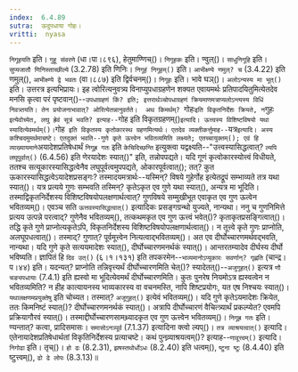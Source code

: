 ```yaml
---
index:  6.4.89
sutra:  ऊदुपधाया गोहः।
vritti:  nyasa
---
```


`निगूहयति` इति। `गुहू संवरणे` (धा।पा।८९६), हेतुमाण्णिच्()। `निगूहकः` इति। ण्वुल्()। `साधुनिगूहि` इति। `सुप्यजातौ णिनिस्ताच्छील्ये` (3.2.78) इति णिनिः। `निगूहं निगूहम्()` इति। `आभीक्ष्ण्ये णमुल्? च` (3.4.22) इति णमुल्(), `आभीक्ष्ण्ये द्वे भवतः` (वा।८८७) इति द्विर्वचनम्()। `निगूहः` इति। भावे घञ्()। `अलोऽन्यस्य मा भूत्()` इति। उत्तरत्र इत्यभिप्रायः। इह त्वोरित्यनुवत्र्य विनाप्युपधाग्रहणेन शक्यत एवायमर्थः प्रतिपादयितुमित्येतदेव मनसि कृत्वा परं पृष्टवान्()--`उपधाग्रहणं किं? इति; इत्तरार्थञ्चोपधाग्रहणं क्रियमाणमत्राप्यलोऽन्त्यस्य विधिं निवत्र्तयति। तेन प्रयोजनाभावात्? ओरित्येतन्नानुवर्तते। 
अथ किमर्थम्? `गोहः` इति विकृतनिर्देशः क्रियते, न `गुहः` इत्येवोच्येत, लघु ह्रेवं सूत्रं भवति? इत्याह--`गोह इति विकृतग्रहणम्()` इत्यादि। ऊत्त्वस्य विशिष्टविषयो यथा स्यादित्येवमर्थम्()। `गोह` इति विकृतस्य कृतोकारस्थ ग्रहणमित्यर्थः। एतदेव व्यक्तीकर्त्तुमाह--`यत्र` इत्यादि। अस्य कश्चिदमुमर्थमाचष्टे। एतदुक्तं भवति--गुणे कृते ऊत्त्वेन भवितव्यमिति लक्ष्यते; एतच्चायुक्तम्(); एवं हि व्याख्यायमाने `अयादेशप्रतिषेधार्थं `निगूह्र गतः` इति `केचिदिच्छन्ति` इत्युक्त्वा यद्वक्ष्यति--"उत्त्वस्यासिद्धत्वात्? `ल्यपि लघूपूर्वात्()` (6.4.56) इति णेरयादेशः स्यात्()" इति, तन्नोपपद्यते। यदि गूणं कृत्वोकारस्योत्त्वं विधीयते, ततश्च सत्यूकारस्यासिद्धत्वेनैव लघुपूर्वत्वमुपपद्यते, ओकारपूर्वत्वात्(); तत्? कुत ऊकारस्यासिद्धत्वेऽयादेशप्रसङ्गः? तस्मादयमत्रार्थः--यस्मिन्? विषये गुहेर्गोह इत्येतद्रूपं सम्भाव्यते तत्र यथा स्यात्()। यत्र प्रत्यये गुणः सम्भवति तस्मिन्? कृतेऽकृत एव गुणे यथा स्यात्(), अन्यत्र मा भूदिति। तस्माद्विकृतनिर्देशस्य विशिष्टविषयोपलक्षणार्थत्वात्? गुणविषये सम्मुखीभूत एवाकृत एव गुण ऊत्वेन भवितव्यम्()। एवञ्च सति `ऊत्तवस्यासिद्धत्वात्()` इत्यादिकः प्रसङ्गग्रन्थो युज्यते, नान्यथा। ननु च गुणनिमित्ते प्रत्यय उत्पन्ने परत्वाद्? गुणेनैव भवितव्यम्(), तत्कथमकृत एव गुण ऊत्त्वं भवेत्()? कृताकृतप्रसङ्गित्वात्()। तद्धि कृते गुणे प्राप्नोत्यकृतेऽपि, विकृतनिर्देशस्य विशिष्टविषयोपलक्षणार्थत्वात्()। न तूत्त्वे कृते गुणः प्राप्नोति, अलघूपधत्वात्()। तस्माद्? गुणात्? पूर्वमूत्त्वेन नित्यत्वाद्भवितव्यम्()। अत एव दीर्घोच्चारणमर्थवद्भवति, नान्यथा। यदि गुणे कृते सत्ययमादेशः स्यात्(), दीर्घोच्चारणमनर्थकं स्यात्()। आन्तरतम्यादेव दीर्घस्य दीर्घो भविष्यति। ज्ञापितं हि `दिव उत्()` (६।१।१३१) इति तपकरमेन--`भाव्यमानोऽप्युकारः सवर्णान्? गृह्णति` (चान्द्र।प।४४) इति। यदन्यत्? प्राप्नोति तन्निवृत्त्यर्थं दीर्घोच्चारणमिति चेत्()? स्यादेतत्()--`अजुगूहत्()` इत्यत्र `णौ चङ्यपधायाः` (7.4.1) इति ह्यस्वो मा भूदित्येवमर्थं दीर्घोच्चारणमिति। कुतः पुनरेष नियमोऽत्र ह्यस्वत्वेन न भवितव्यमिति? न हीह कात्यायनस्य भाव्यकारस्य वा वचनमस्ति, नापि शिष्टप्रयोगः, यत एष निश्चयः स्यात्()। `यथालक्षणमप्रयुक्तेषु` इति चोच्यत। तस्मात्? `अजूगुहत्()` इत्येवं भवितव्यम्()। यदि गुणे कृतेऽयमादेशः क्रियेत, ततः किमनिष्टं स्यात्()? दीर्घोच्चारणमनर्थकं स्यात्()। अत्रापि दीर्घोच्चारणं वैचित्त्र्यार्थं प्रकल्प्येत? एवमपि प्रक्रियागौरवं स्यात्()। तस्माद्दीर्घोच्चारणसामथ्र्यादकृत एव गुण ऊत्त्वेन भवितव्यम्()। `निगूह्र गतः` इति। ण्यन्तात्? कत्वा, प्रादिसमासः। `समासोऽनञ्पूर्व` (7.1.37) इत्यादिना क्त्वो ल्यप्()। `तत्र व्याश्रयत्वात्()` इत्यादि। एतेनायादेशप्रतिषेधार्थतां विकृतिनिर्देशस्य प्रत्याचष्टे। कथं पुनव्र्याश्रयत्वम्()? इत्याह--`णावूत्त्वम्()` इत्यादि। 
`निगोढा` इति। तृच्()। `हो ढः` (8.2.31), `झषस्तथोर्धोऽधः` (8.2.40) इति धत्वम्(), `ष्टुना ष्टुः` (8.4.40) इति ष्टुत्त्वम्(), `ढो ढे लोपः` (8.3.13)॥
